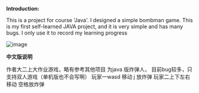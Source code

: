 **Introduction:**

This is a project for course 'Java'. I designed a simple bombman game. This is my first self-learned JAVA project,  and it is very simple and has many bugs. I only use it to record my learning progress

![image](https://user-images.githubusercontent.com/53784676/147777904-fbf0b957-cdf5-456a-a7a2-01c155d7fee1.png)


**中文版说明**

作者大二上大作业游戏，略有参考其他项目
为java 版炸弹人，
目前bug较多，只支持双人游戏（单机版也不会写啊）
玩家一wasd 移动 j 放炸弹
玩家二上下左右移动 空格放炸弹
